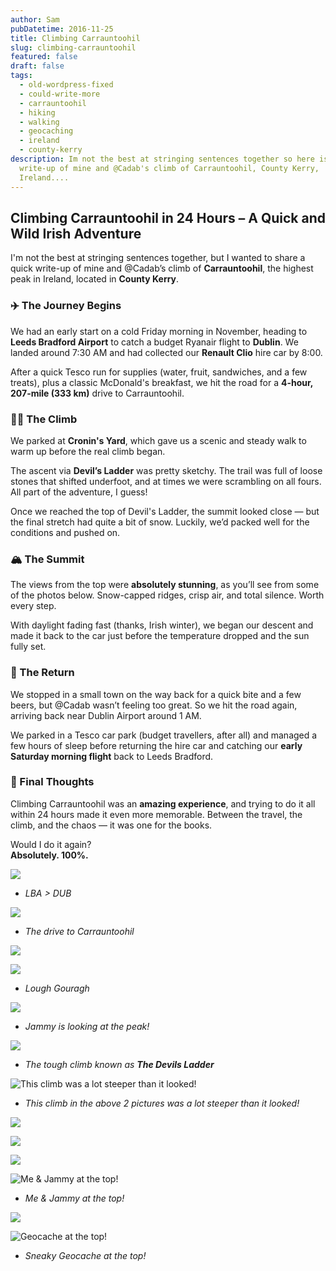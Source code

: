 ```yaml
---
author: Sam
pubDatetime: 2016-11-25
title: Climbing Carrauntoohil
slug: climbing-carrauntoohil
featured: false
draft: false
tags:
  - old-wordpress-fixed
  - could-write-more
  - carrauntoohil
  - hiking
  - walking
  - geocaching
  - ireland
  - county-kerry
description: Im not the best at stringing sentences together so here is a little
  write-up of mine and @Cadab's climb of Carrauntoohil, County Kerry,
  Ireland....
---
```

## Climbing Carrauntoohil in 24 Hours – A Quick and Wild Irish Adventure

I'm not the best at stringing sentences together, but I wanted to share a quick write-up of mine and @Cadab’s climb of **Carrauntoohil**, the highest peak in Ireland, located in **County Kerry**.

### ✈️ The Journey Begins

We had an early start on a cold Friday morning in November, heading to **Leeds Bradford Airport** to catch a budget Ryanair flight to **Dublin**. We landed around 7:30 AM and had collected our **Renault Clio** hire car by 8:00.

After a quick Tesco run for supplies (water, fruit, sandwiches, and a few treats), plus a classic McDonald's breakfast, we hit the road for a **4-hour, 207-mile (333 km)** drive to Carrauntoohil.

### 🚶‍♂️ The Climb

We parked at **Cronin's Yard**, which gave us a scenic and steady walk to warm up before the real climb began.

The ascent via **Devil’s Ladder** was pretty sketchy. The trail was full of loose stones that shifted underfoot, and at times we were scrambling on all fours. All part of the adventure, I guess!

Once we reached the top of Devil's Ladder, the summit looked close — but the final stretch had quite a bit of snow. Luckily, we’d packed well for the conditions and pushed on.

### 🏔 The Summit

The views from the top were **absolutely stunning**, as you’ll see from some of the photos below. Snow-capped ridges, crisp air, and total silence. Worth every step.

With daylight fading fast (thanks, Irish winter), we began our descent and made it back to the car just before the temperature dropped and the sun fully set.

### 🍻 The Return

We stopped in a small town on the way back for a quick bite and a few beers, but @Cadab wasn’t feeling too great. So we hit the road again, arriving back near Dublin Airport around 1 AM.

We parked in a Tesco car park (budget travellers, after all) and managed a few hours of sleep before returning the hire car and catching our **early Saturday morning flight** back to Leeds Bradford.

### 🙌 Final Thoughts

Climbing Carrauntoohil was an **amazing experience**, and trying to do it all within 24 hours made it even more memorable. Between the travel, the climb, and the chaos — it was one for the books.

Would I do it again?  
**Absolutely. 100%.**

![](/assets/2016/2016-11-25-climbing-carauntoohil-IMG_6105.JPG)

*   _LBA > DUB_
    

![](/assets/2016/2016-11-25-climbing-carauntoohil-IMG_6110.JPG)

*   _The drive to Carrauntoohil_
    

![](/assets/2016/2016-11-25-climbing-carauntoohil-IMG_6114.JPG)

![](/assets/2016/2016-11-25-climbing-carauntoohil-IMG_6120.JPG)

*   _Lough Gouragh_
    

![](/assets/2016/2016-11-25-climbing-carauntoohil-IMG_6118.JPG)

*   _Jammy is looking at the peak!_
    

![](/assets/2016/2016-11-25-climbing-carauntoohil_31252898045_o.jpg)

*   _The tough climb known as_ **_The Devils Ladder_**
    

![This climb was a lot steeper than it looked!](/assets/2016/2016-11-25-climbing-carauntoohil-IMG_6126.JPG)

*   _This climb in the above 2 pictures was a lot steeper than it looked!_
    

![](/assets/2016/2016-11-25-climbing-carauntoohil-IMG_6131.JPG)

![](/assets/2016/2016-11-25-climbing-carauntoohil-IMG_6129.JPG)

![](/assets/2016/2016-11-25-climbing-carauntoohil-IMG_6153.JPG)

![Me & Jammy at the top!](/assets/2016/2016-11-25-climbing-carauntoohil-IMG_6145.JPG)

*   _Me & Jammy at the top!_
    

![](/assets/2016/2016-11-25-climbing-carauntoohil-IMG_6133.JPG)

![Geocache at the top!](/assets/2016/2016-11-25-climbing-carauntoohil-IMG_6142.JPG)

*   _Sneaky Geocache at the top!_